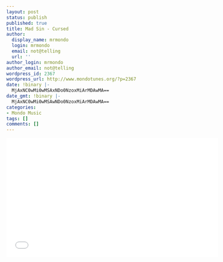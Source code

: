 ```yaml
---
layout: post
status: publish
published: true
title: Mad Sin - Cursed
author:
  display_name: mrmondo
  login: mrmondo
  email: not@telling
  url: ''
author_login: mrmondo
author_email: not@telling
wordpress_id: 2367
wordpress_url: http://www.mondotunes.org/?p=2367
date: !binary |-
  MjAxNC0wMi0wMSAxNDo0NzoxMiArMDAwMA==
date_gmt: !binary |-
  MjAxNC0wMi0wMSAwNDo0NzoxMiArMDAwMA==
categories:
- Mondo Music
tags: []
comments: []
---
```

<iframe width="560" height="315" src="//www.youtube.com/embed/_F9qyUp5dpo#t=20" frameborder="0"> </iframe>
